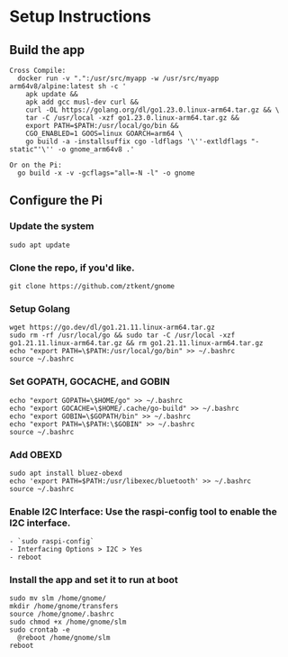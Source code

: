 # Setup Instructions
## Build the app

```shell
Cross Compile:
  docker run -v ".":/usr/src/myapp -w /usr/src/myapp arm64v8/alpine:latest sh -c '
    apk update &&
    apk add gcc musl-dev curl &&
    curl -OL https://golang.org/dl/go1.23.0.linux-arm64.tar.gz && \
    tar -C /usr/local -xzf go1.23.0.linux-arm64.tar.gz &&
    export PATH=$PATH:/usr/local/go/bin &&
    CGO_ENABLED=1 GOOS=linux GOARCH=arm64 \
    go build -a -installsuffix cgo -ldflags '\''-extldflags "-static"'\'' -o gnome_arm64v8 .'

Or on the Pi:
  go build -x -v -gcflags="all=-N -l" -o gnome
```

## Configure the Pi
### Update the system
```shell
sudo apt update
```

### Clone the repo, if you'd like.
```shell
git clone https://github.com/ztkent/gnome
```

### Setup Golang
```shell
wget https://go.dev/dl/go1.21.11.linux-arm64.tar.gz
sudo rm -rf /usr/local/go && sudo tar -C /usr/local -xzf go1.21.11.linux-arm64.tar.gz && rm go1.21.11.linux-arm64.tar.gz
echo "export PATH=\$PATH:/usr/local/go/bin" >> ~/.bashrc
source ~/.bashrc
```

### Set GOPATH, GOCACHE, and GOBIN
```shell
echo "export GOPATH=\$HOME/go" >> ~/.bashrc
echo "export GOCACHE=\$HOME/.cache/go-build" >> ~/.bashrc
echo "export GOBIN=\$GOPATH/bin" >> ~/.bashrc
echo "export PATH=\$PATH:\$GOBIN" >> ~/.bashrc
source ~/.bashrc
```

### Add OBEXD
```shell
sudo apt install bluez-obexd
echo 'export PATH=$PATH:/usr/libexec/bluetooth' >> ~/.bashrc
source ~/.bashrc
```

### Enable I2C Interface: Use the raspi-config tool to enable the I2C interface.
```shell
- `sudo raspi-config`
- Interfacing Options > I2C > Yes
- reboot
```

### Install the app and set it to run at boot
```shell
sudo mv slm /home/gnome/
mkdir /home/gnome/transfers
source /home/gnome/.bashrc
sudo chmod +x /home/gnome/slm
sudo crontab -e
  @reboot /home/gnome/slm
reboot
```